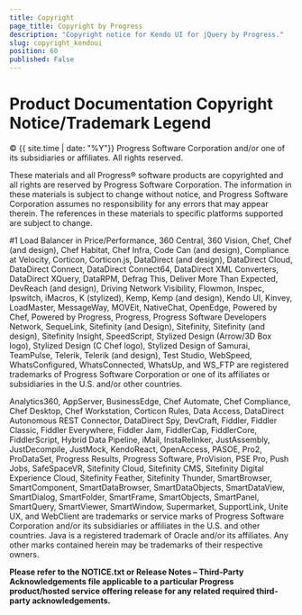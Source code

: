 ```yaml
---
title: Copyright
page_title: Copyright by Progress
description: "Copyright notice for Kendo UI for jQuery by Progress."
slug: copyright_kendoui
position: 60
published: False
---
```


# Product Documentation Copyright Notice/Trademark Legend

© {{ site.time | date: "%Y"}} Progress Software Corporation and/or one of its subsidiaries or affiliates. All rights reserved.

These materials and all Progress® software products are copyrighted and all rights are reserved by Progress Software Corporation. The information in these materials is subject to change without notice, and Progress Software Corporation assumes no responsibility for any errors that may appear therein. The references in these materials to specific platforms supported are subject to change.

\#1 Load Balancer in Price/Performance, 360 Central, 360 Vision, Chef, Chef (and design), Chef Habitat, Chef Infra, Code Can (and design), Compliance at Velocity, Corticon, Corticon.js, DataDirect (and design), DataDirect Cloud, DataDirect Connect, DataDirect Connect64, DataDirect XML Converters, DataDirect XQuery, DataRPM, Defrag This, Deliver More Than Expected, DevReach (and design), Driving Network Visibility, Flowmon, Inspec, Ipswitch, iMacros, K (stylized), Kemp, Kemp (and design), Kendo UI, Kinvey, LoadMaster, MessageWay, MOVEit, NativeChat, OpenEdge, Powered by Chef, Powered by Progress, Progress, Progress Software Developers Network, SequeLink, Sitefinity (and Design), Sitefinity, Sitefinity (and design), Sitefinity Insight, SpeedScript, Stylized Design (Arrow/3D Box logo), Stylized Design (C Chef logo), Stylized Design of Samurai, TeamPulse, Telerik, Telerik (and design), Test Studio, WebSpeed, WhatsConfigured, WhatsConnected, WhatsUp, and WS_FTP are registered trademarks of Progress Software Corporation or one of its affiliates or subsidiaries in the U.S. and/or other countries.

Analytics360, AppServer, BusinessEdge, Chef Automate, Chef Compliance, Chef Desktop, Chef Workstation, Corticon Rules, Data Access, DataDirect Autonomous REST Connector, DataDirect Spy, DevCraft, Fiddler, Fiddler Classic, Fiddler Everywhere, Fiddler Jam, FiddlerCap, FiddlerCore, FiddlerScript, Hybrid Data Pipeline, iMail, InstaRelinker, JustAssembly, JustDecompile, JustMock, KendoReact, OpenAccess, PASOE, Pro2, ProDataSet, Progress Results, Progress Software, ProVision, PSE Pro, Push Jobs, SafeSpaceVR, Sitefinity Cloud, Sitefinity CMS, Sitefinity Digital Experience Cloud, Sitefinity Feather, Sitefinity Thunder, SmartBrowser, SmartComponent, SmartDataBrowser, SmartDataObjects, SmartDataView, SmartDialog, SmartFolder, SmartFrame, SmartObjects, SmartPanel, SmartQuery, SmartViewer, SmartWindow, Supermarket, SupportLink, Unite UX, and WebClient are trademarks or service marks of Progress Software Corporation and/or its subsidiaries or affiliates in the U.S. and other countries. Java is a registered trademark of Oracle and/or its affiliates. Any other marks contained herein may be trademarks of their respective owners.

**Please refer to the NOTICE.txt or Release Notes – Third-Party Acknowledgements file applicable to a particular Progress product/hosted service offering release for any related required third-party acknowledgements.**
